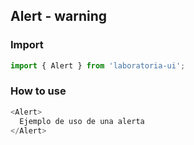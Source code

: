 ## Alert - warning

### Import

```js
import { Alert } from 'laboratoria-ui';
```

### How to use

```js
<Alert>
  Ejemplo de uso de una alerta
</Alert>
```
